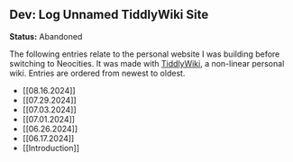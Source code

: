 ## Dev: Log Unnamed TiddlyWiki Site
**Status:** Abandoned

The following entries relate to the personal website I was building before switching to Neocities. It was made with [TiddlyWiki](https://tiddlywiki.com/#GettingStarted), a non-linear personal wiki. Entries are ordered from newest to oldest.

- [[08.16.2024]]
- [[07.29.2024]]
- [[07.03.2024]]
- [[07.01.2024]]
- [[06.26.2024]]
- [[06.17.2024]]
- [[Introduction]]